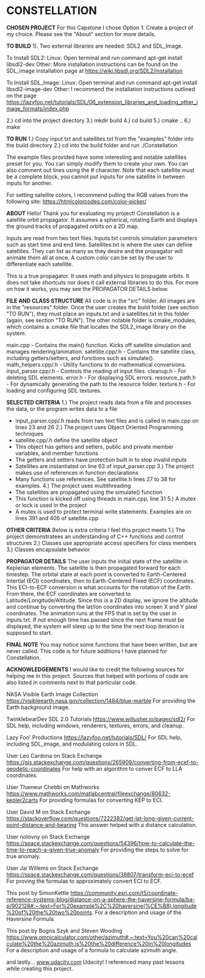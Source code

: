 # CONSTELLATION

**CHOSEN PROJECT**
For this Capstone I chose Option 1: Create a project of my choice.
Please see the "About" section for more details.

**TO BUILD**
1). Two external libraries are needed: SDL2 and SDL_Image.

To Install SDL2:
Linux: Open terminal and run command 
apt-get install libsdl2-dev
Other: More installation instructions can be found on the SDL_image installation page at https://wiki.libsdl.org/SDL2/Installation

To Install SDL_Image:
Linux: Open terminal and run command 
apt-get install libsdl2-image-dev
Other: I recommend the installation instructions outlined on the page https://lazyfoo.net/tutorials/SDL/06_extension_libraries_and_loading_other_image_formats/index.php

2.) cd into the project directory
3.) mkdir build
4.) cd build
5.) cmake ..
6.) make

**TO RUN**
1.) Copy input.txt and satellites.txt from the "examples" folder into the build directory
2.) cd into the build folder and run ./Constellation

The example files provided have some interesting and notable satellites preset for you. You can simply modify them to create your own. You can also comment out lines using the # character. Note that each satellite must be a complete block, you cannot put inputs for one satellite in between inputs for another.

For setting satellite colors, I recommend pulling the RGB values from the following site: https://htmlcolorcodes.com/color-picker/

**ABOUT**
Hello! Thank you for evaluating my project!
Constellation is a satellite orbit propagator. It assumes a spherical, rotating Earth and displays the ground tracks of propagated orbits on a 2D map.

Inputs are read from two text files. Inputs.txt controls simulation parameters such as start time and end time. Satellites.txt is where the user can define satellites. They can list as many as they desire and the propagator will animate them all at once. A custom color can be set by the user to differentiate each satellite.

This is a true propagator. It uses math and physics to propagate orbits. It does not take shortcuts nor does it call external libraries to do this. For more on how it works, you may see the PROPAGATOR DETAILS below.

**FILE AND CLASS STRUCTURE**
All code is in the "src" folder. All images are in the "resources" folder. Once the user creates the build folder (see section "TO RUN"), they must place an inputs.txt and a satellites.txt in this folder (again, see section "TO RUN"). The other notable folder is cmake_modules, which contains a .cmake file that locates the SDL2_image library on the system.

main.cpp            - Contains the main() function. Kicks off satellite simulation and manages rendering/animation.
satellite.cpp/.h    - Contains the satellite class, including getters/setters, and functions such as simulate().
math_helpers.cpp/.h - Utility functions to do mathematical conversions.
input_parser.cpp/.h - Controls the reading of input files.
cleanup.h           - For deleting SDL elements.
error.h             - For displaying SDL errors.
resource_path.h     - For dynamically generating the path to the resource folder.
texture.h           - For loading and configuring SDL textures.

**SELECTED CRITERIA**
1.) The project reads data from a file and processes the data, or the program writes data to a file
- input_parser.cpp/.h reads from two text files and is called in main.cpp on lines 23 and 26
2.) The project uses Object Oriented Programming techniques
- satellite.cpp/.h define the satellite object
- This object has getters and setters, public and private member variables, and member functions
- The getters and setters have protection built in to stop invalid inputs
- Satellites are instantiated on line 63 of input_parser.cpp
3.) The project makes use of references in function declarations
- Many functions use references. See satellite.h lines 27 to 38 for examples.
4.) The project uses multithreading
- The satellites are propagated using the simulate() function
- This function is kicked off using threads in main.cpp, line 31
5.) A mutex or lock is used in the project
- A mutex is used to protect terminal write statements. Examples are on lines 391 and 405 of satellite.cpp

**OTHER CRITERIA**
Below is extra criteria I feel this project meets
1.) The project demonstratees an understanding of C++ functions and control structures
2.) Classes use appropriate access specifiers for class members
3.) Classes encapsulate behavior

**PROPAGATOR DETAILS**
The user inputs the initial state of the satellite in Keplerian elements. The satellite is then propagated forward for each timestep. The orbital state at each point is converted to Earth-Centered Intertial (ECI) coordinates, then to Earth-Centered Fixed (ECF) coordinates. This ECI-to-ECF conversion is what accounts for the rotation of the Earth. From there, the ECF coordinates are converted to Latitude/Longitude/Altitude. Since this is a 2D display, we ignore the altitude and continue by converting the lat/lon coordinates into screen X and Y pixel coordinates.
The animation runs at the FPS that is set by the user in inputs.txt. If not enough time has passed since the next frame must be displayed, the system will sleep up to the time the next loop iteration is supposed to start.

**FINAL NOTE**
You may notice some functions that have been written, but are never called. This code is for future additions I have planned for Constellation.

**ACKNOWLEDGEMENTS**
I would like to credit the following sources for helping me in this project. Sources that helped with portions of code are also listed in comments next to that particular code.

NASA Visible Earth Image Collection
https://visibleearth.nasa.gov/collection/1484/blue-marble
For providing the Earth background image.

TwinklebearDev SDL 2.0 Tutorials
https://www.willusher.io/pages/sdl2/
For SDL help, including windows, renderers, textures, errors, and cleanup.

Lazy Foo' Productions
https://lazyfoo.net/tutorials/SDL/
For SDL help, including SDL_image, and modulating colors in SDL.

User Leo Cardona on Stack Exchange
https://gis.stackexchange.com/questions/265909/converting-from-ecef-to-geodetic-coordinates
For help with an algorithm to conver ECF to LLA coordinates.

User Thameur Chebbi on Mathworks
https://www.mathworks.com/matlabcentral/fileexchange/80632-kepler2carts
For providing formulas for converting KEP to ECI.

User David M on Stack Exchange
https://stackoverflow.com/questions/7222382/get-lat-long-given-current-point-distance-and-bearing
This answer helped with a distance calculation.

User notovny on Stack Exchange
https://space.stackexchange.com/questions/54396/how-to-calculate-the-time-to-reach-a-given-true-anomaly
For providing the steps to solve for true anomaly.

User Jai Willems on Stack Exchange
https://space.stackexchange.com/questions/38807/transform-eci-to-ecef
For proving the formulas to approximately convert ECI to ECF.

This post by SimonKettle
https://community.esri.com/t5/coordinate-reference-systems-blog/distance-on-a-sphere-the-haversine-formula/ba-p/902128#:~:text=For%20example%2C%20haversine(%CE%B8),longitude%20of%20the%20two%20points.
For a description and usage of the Haversine Formula.

This post by Bogna Szyk and Steven Wooding
https://www.omnicalculator.com/other/azimuth#:~:text=You%20can%20calculate%20the%20azimuth,is%20the%20difference%20in%20longitudes
For a description and usage of a formula to calculate azimuth angle.

and lastly...
www.udacity.com
Udacity! I referenced many past lessons while creating this project.